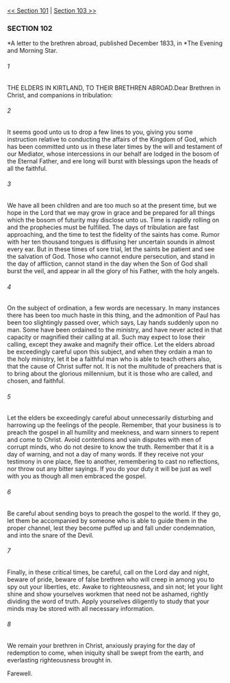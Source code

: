 [<< Section 101](Section%20101)  |  [Section 103 >>](Section%20103)

### SECTION 102

*A letter to the brethren abroad, published December 1833, in *The Evening and Morning Star.
  

###### 1
THE ELDERS IN KIRTLAND, TO THEIR BRETHREN ABROAD.Dear Brethren in Christ, and companions in tribulation:

###### 2
It seems good unto us to drop a few lines to you, giving you some instruction relative to conducting the affairs of the Kingdom of God, which has been committed unto us in these later times by the will and testament of our Mediator, whose intercessions in our behalf are lodged in the bosom of the Eternal Father, and ere long will burst with blessings upon the heads of all the faithful.

###### 3
We have all been children and are too much so at the present time, but we hope in the Lord that we may grow in grace and be prepared for all things which the bosom of futurity may disclose unto us. Time is rapidly rolling on and the prophecies must be fulfilled. The days of tribulation are fast approaching, and the time to test the fidelity of the saints has come. Rumor with her ten thousand tongues is diffusing her uncertain sounds in almost every ear. But in these times of sore trial, let the saints be patient and see the salvation of God. Those who cannot endure persecution, and stand in the day of affliction, cannot stand in the day when the Son of God shall burst the veil, and appear in all the glory of his Father, with the holy angels.

###### 4
On the subject of ordination, a few words are necessary. In many instances there has been too much haste in this thing, and the admonition of Paul has been too slightingly passed over, which says, Lay hands suddenly upon no man. Some have been ordained to the ministry, and have never acted in that capacity or magnified their calling at all. Such may expect to lose their calling, except they awake and magnify their office. Let the elders abroad be exceedingly careful upon this subject, and when they ordain a man to the holy ministry, let it be a faithful man who is able to teach others also, that the cause of Christ suffer not. It is not the multitude of preachers that is to bring about the glorious millennium, but it is those who are called, and chosen, and faithful.

###### 5
Let the elders be exceedingly careful about unnecessarily disturbing and harrowing up the feelings of the people. Remember, that your business is to preach the gospel in all humility and meekness, and warn sinners to repent and come to Christ. Avoid contentions and vain disputes with men of corrupt minds, who do not desire to know the truth. Remember that it is a day of warning, and not a day of many words. If they receive not your testimony in one place, flee to another, remembering to cast no reflections, nor throw out any bitter sayings. If you do your duty it will be just as well with you as though all men embraced the gospel.

###### 6
Be careful about sending boys to preach the gospel to the world. If they go, let them be accompanied by someone who is able to guide them in the proper channel, lest they become puffed up and fall under condemnation, and into the snare of the Devil.

###### 7
Finally, in these critical times, be careful, call on the Lord day and night, beware of pride, beware of false brethren who will creep in among you to spy out your liberties, etc. Awake to righteousness, and sin not; let your light shine and show yourselves workmen that need not be ashamed, rightly dividing the word of truth. Apply yourselves diligently to study that your minds may be stored with all necessary information.

###### 8
We remain your brethren in Christ, anxiously praying for the day of redemption to come, when iniquity shall be swept from the earth, and everlasting righteousness brought in.

Farewell.